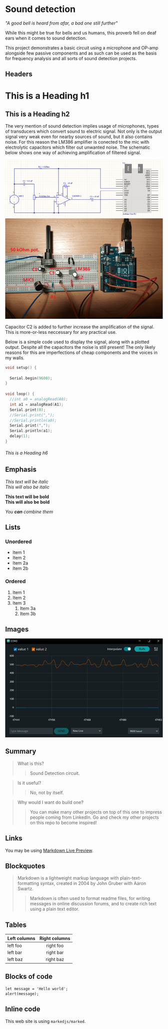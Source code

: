 # Sound detection

*"A good bell is heard from afar, a bad one still further"*

While this might be true for bells and us humans, this proverb fell on deaf ears when it comes to sound detection.

This project demonstrates a basic circuit using a microphone and OP-amp alongside few passive components and as such can be used as the basis for frequency analysis and all sorts of sound detection projects.

## Headers

# This is a Heading h1
## This is a Heading h2

The very mention of sound detection implies usage of microphones, types of transducers which convert sound to electric signal. Not only is the output signal very weak even for nearby sources of sound, but it also contains noise. For this reason the LM386 amplifier is conected to the mic with electrolytic capacitors which filter out unwanted noise. The schematic below shows one way of achieving amplification of filtered signal.

![This is an alt text.](op_amp_srkt.png "Circuit diagram.")
![This is an alt text.](op_amp_srkt_tagged.png "Circuit mess.")

Capacitor C2 is added to further increase the amplification of the signal. This is more-or-less neccessary for any practical use.

Below is a simple code used to display the signal, along with a plotted output. Despite all the capacitors the noise is still present! The only likely reasons for this are imperfections of cheap components and the voices in my walls.

```c
void setup() {

  Serial.begin(9600);
}

void loop() {
  //int a0 = analogRead(A0);
  int a1 = analogRead(A1);
  Serial.print(0);
  //Serial.print(",");
  //Serial.println(a0);
  Serial.print(",");
  Serial.println(a1);
  delay(1);
}
```
###### This is a Heading h6

## Emphasis

*This text will be italic*  
_This will also be italic_

**This text will be bold**  
__This will also be bold__

_You **can** combine them_

## Lists

### Unordered

* Item 1
* Item 2
* Item 2a
* Item 2b

### Ordered

1. Item 1
2. Item 2
3. Item 3
    1. Item 3a
    2. Item 3b

## Images

![This is an alt text.](val12.png "Live circuit reaction.")

## Summary

>What is this?
>
>> Sound Detection circuit.
	
>Is it useful?
>
>> No, not by itself.
	
>Why would I want do build one?
>
>> You can make many other projects on top of this one to impress people coming from LinkedIn. Go and check my other projects on this repo to become inspired!    

## Links

You may be using [Markdown Live Preview](https://markdownlivepreview.com/).

## Blockquotes

> Markdown is a lightweight markup language with plain-text-formatting syntax, created in 2004 by John Gruber with Aaron Swartz.
>
>> Markdown is often used to format readme files, for writing messages in online discussion forums, and to create rich text using a plain text editor.

## Tables

| Left columns  | Right columns |
| ------------- |:-------------:|
| left foo      | right foo     |
| left bar      | right bar     |
| left baz      | right baz     |

## Blocks of code

```
let message = 'Hello world';
alert(message);
```

## Inline code

This web site is using `markedjs/marked`.


